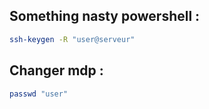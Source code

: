 ## Something nasty powershell : 

```bash
ssh-keygen -R "user@serveur"
```
## Changer mdp : 

```bash
passwd "user"
```
